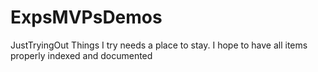 # ExpsMVPsDemos
JustTryingOut
Things I try needs a place to stay. I hope to have all items properly indexed and documented 
